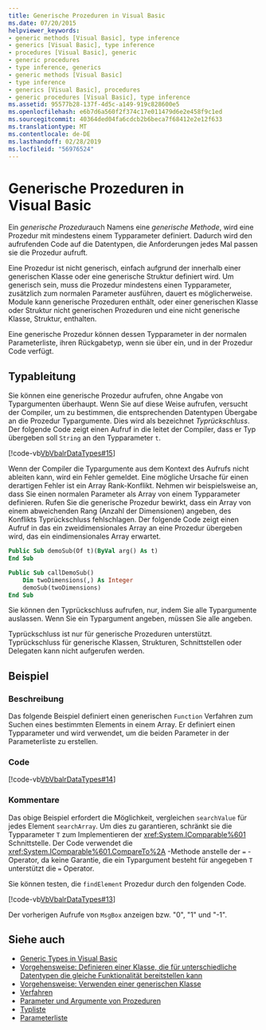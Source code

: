 ```yaml
---
title: Generische Prozeduren in Visual Basic
ms.date: 07/20/2015
helpviewer_keywords:
- generic methods [Visual Basic], type inference
- generics [Visual Basic], type inference
- procedures [Visual Basic], generic
- generic procedures
- type inference, generics
- generic methods [Visual Basic]
- type inference
- generics [Visual Basic], procedures
- generic procedures [Visual Basic], type inference
ms.assetid: 95577b28-137f-4d5c-a149-919c828600e5
ms.openlocfilehash: e6b7d6a560f2f374c17e011479d6e2e458f9c1ed
ms.sourcegitcommit: 40364ded04fa6cdcb2b6beca7f68412e2e12f633
ms.translationtype: MT
ms.contentlocale: de-DE
ms.lasthandoff: 02/28/2019
ms.locfileid: "56976524"
---
```

# <a name="generic-procedures-in-visual-basic"></a>Generische Prozeduren in Visual Basic
Ein *generische Prozedur*auch Namens eine *generische Methode*, wird eine Prozedur mit mindestens einem Typparameter definiert. Dadurch wird den aufrufenden Code auf die Datentypen, die Anforderungen jedes Mal passen sie die Prozedur aufruft.  
  
 Eine Prozedur ist nicht generisch, einfach aufgrund der innerhalb einer generischen Klasse oder eine generische Struktur definiert wird. Um generisch sein, muss die Prozedur mindestens einen Typparameter, zusätzlich zum normalen Parameter ausführen, dauert es möglicherweise. Module kann generische Prozeduren enthält, oder einer generischen Klasse oder Struktur nicht generischen Prozeduren und eine nicht generische Klasse, Struktur, enthalten.  
  
 Eine generische Prozedur können dessen Typparameter in der normalen Parameterliste, ihren Rückgabetyp, wenn sie über ein, und in der Prozedur Code verfügt.  
  
## <a name="type-inference"></a>Typableitung  
 Sie können eine generische Prozedur aufrufen, ohne Angabe von Typargumenten überhaupt. Wenn Sie auf diese Weise aufrufen, versucht der Compiler, um zu bestimmen, die entsprechenden Datentypen Übergabe an die Prozedur Typargumente. Dies wird als bezeichnet *Typrückschluss*. Der folgende Code zeigt einen Aufruf in die leitet der Compiler, dass er Typ übergeben soll `String` an den Typparameter `t`.  
  
 [!code-vb[VbVbalrDataTypes#15](~/samples/snippets/visualbasic/VS_Snippets_VBCSharp/VbVbalrDataTypes/VB/Class1.vb#15)]  
  
 Wenn der Compiler die Typargumente aus dem Kontext des Aufrufs nicht ableiten kann, wird ein Fehler gemeldet. Eine mögliche Ursache für einen derartigen Fehler ist ein Array Rank-Konflikt. Nehmen wir beispielsweise an, dass Sie einen normalen Parameter als Array von einem Typparameter definieren. Rufen Sie die generische Prozedur bewirkt, dass ein Array von einem abweichenden Rang (Anzahl der Dimensionen) angeben, des Konflikts Typrückschluss fehlschlagen. Der folgende Code zeigt einen Aufruf in das ein zweidimensionales Array an eine Prozedur übergeben wird, das ein eindimensionales Array erwartet.  
  
```vb  
Public Sub demoSub(Of t)(ByVal arg() As t)
End Sub

Public Sub callDemoSub()
    Dim twoDimensions(,) As Integer
    demoSub(twoDimensions)
End Sub
```
  
 Sie können den Typrückschluss aufrufen, nur, indem Sie alle Typargumente auslassen. Wenn Sie ein Typargument angeben, müssen Sie alle angeben.  
  
 Typrückschluss ist nur für generische Prozeduren unterstützt. Typrückschluss für generische Klassen, Strukturen, Schnittstellen oder Delegaten kann nicht aufgerufen werden.  
  
## <a name="example"></a>Beispiel  
  
### <a name="description"></a>Beschreibung  
 Das folgende Beispiel definiert einen generischen `Function` Verfahren zum Suchen eines bestimmten Elements in einem Array. Er definiert einen Typparameter und wird verwendet, um die beiden Parameter in der Parameterliste zu erstellen.  
  
### <a name="code"></a>Code  
 [!code-vb[VbVbalrDataTypes#14](~/samples/snippets/visualbasic/VS_Snippets_VBCSharp/VbVbalrDataTypes/VB/Class1.vb#14)]  
  
### <a name="comments"></a>Kommentare  
 Das obige Beispiel erfordert die Möglichkeit, vergleichen `searchValue` für jedes Element `searchArray`. Um dies zu garantieren, schränkt sie die Typparameter `T` zum Implementieren der <xref:System.IComparable%601> Schnittstelle. Der Code verwendet die <xref:System.IComparable%601.CompareTo%2A> -Methode anstelle der `=` -Operator, da keine Garantie, die ein Typargument besteht für angegeben `T` unterstützt die `=` Operator.  
  
 Sie können testen, die `findElement` Prozedur durch den folgenden Code.  
  
 [!code-vb[VbVbalrDataTypes#13](~/samples/snippets/visualbasic/VS_Snippets_VBCSharp/VbVbalrDataTypes/VB/Class1.vb#13)]  
  
 Der vorherigen Aufrufe von `MsgBox` anzeigen bzw. "0", "1" und "-1".  
  
## <a name="see-also"></a>Siehe auch
- [Generic Types in Visual Basic](../../../../visual-basic/programming-guide/language-features/data-types/generic-types.md)
- [Vorgehensweise: Definieren einer Klasse, die für unterschiedliche Datentypen die gleiche Funktionalität bereitstellen kann](../../../../visual-basic/programming-guide/language-features/data-types/how-to-define-a-class-that-can-provide-identical-functionality.md)
- [Vorgehensweise: Verwenden einer generischen Klasse](../../../../visual-basic/programming-guide/language-features/data-types/how-to-use-a-generic-class.md)
- [Verfahren](../../../../visual-basic/programming-guide/language-features/procedures/index.md)
- [Parameter und Argumente von Prozeduren](../../../../visual-basic/programming-guide/language-features/procedures/procedure-parameters-and-arguments.md)
- [Typliste](../../../../visual-basic/language-reference/statements/type-list.md)
- [Parameterliste](../../../../visual-basic/language-reference/statements/parameter-list.md)
